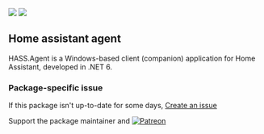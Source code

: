 [![](https://img.shields.io/chocolatey/v/hass-agent?color=green&label=hass-agent)](https://chocolatey.org/packages/hass-agent) [![](https://img.shields.io/chocolatey/dt/hass-agent)](https://chocolatey.org/packages/hass-agent)

## Home assistant agent
HASS.Agent is a Windows-based client (companion) application for Home Assistant, developed in .NET 6.

### Package-specific issue
If this package isn't up-to-date for some days, [Create an issue](https://github.com/tunisiano187/Choco-packages/issues/new/choose)

Support the package maintainer and [![Patreon](https://cdn.jsdelivr.net/gh/tunisiano187/choco-packages@f986b7f5de3afc021180256752805698d4efbc38/icons/patreon.png)](https://www.patreon.com/tunisiano)
